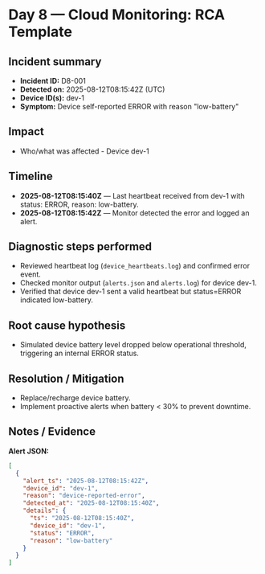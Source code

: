 # Day 8 — Cloud Monitoring: RCA Template

## Incident summary
- **Incident ID:** D8-001
- **Detected on:** 2025-08-12T08:15:42Z (UTC)
- **Device ID(s):** dev-1
- **Symptom:** Device self-reported ERROR with reason "low-battery"

## Impact
- Who/what was affected -  Device dev-1

## Timeline
- **2025-08-12T08:15:40Z** — Last heartbeat received from dev-1 with status: ERROR, reason: low-battery.
- **2025-08-12T08:15:42Z** — Monitor detected the error and logged an alert.

## Diagnostic steps performed
- Reviewed heartbeat log (`device_heartbeats.log`) and confirmed error event.
- Checked monitor output (`alerts.json` and `alerts.log`) for device dev-1.
- Verified that device dev-1 sent a valid heartbeat but status=ERROR indicated low-battery.

## Root cause hypothesis
- Simulated device battery level dropped below operational threshold, triggering an internal ERROR status.

## Resolution / Mitigation
- Replace/recharge device battery.
- Implement proactive alerts when battery < 30% to prevent downtime.

## Notes / Evidence
**Alert JSON:**
```json
[
  {
    "alert_ts": "2025-08-12T08:15:42Z",
    "device_id": "dev-1",
    "reason": "device-reported-error",
    "detected_at": "2025-08-12T08:15:40Z",
    "details": {
      "ts": "2025-08-12T08:15:40Z",
      "device_id": "dev-1",
      "status": "ERROR",
      "reason": "low-battery"
    }
  }
]

